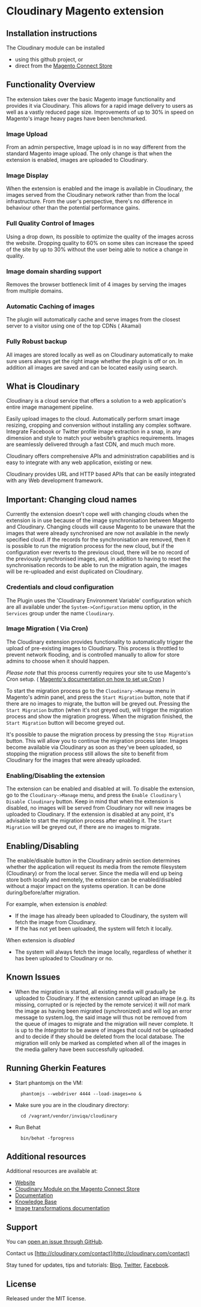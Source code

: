 # Cloudinary Magento extension

## Installation instructions
The Cloudinary module can be installed 
- using this github project, 
or 
- direct from the [Magento Connect Store](http://bit.ly/cloudmagento)

## Functionality Overview

The extension takes over the basic Magento image functionality and provides it via Cloudinary. This allows for a rapid image delivery to users as well as a vastly reduced page size. Improvements of up to 30% in speed on Magento's image heavy pages have been benchmarked. 


### Image Upload

From an admin perspective, Image upload is in no way different from the standard Magento image upload. The only change is that when the extension is enabled, images are uploaded to Cloudinary.

### Image Display

When the extension is enabled and the image is available in Cloudinary, the images served from the Cloudinary network rather than from the local infrastructure. From the user's perspective, there's no difference in behaviour other than the potential performance gains.


### Full Quality Control of Images 
Using a drop down, its possible to optimize the quality of the images across the website. Dropping quality to 60% on some sites can increase the speed of the site by up to 30% without the user being able to notice a change in quality. 

### Image domain sharding support 
Removes the browser bottleneck limit of 4 images  by serving the images from multiple domains. 

### Automatic Caching of images
The plugin will automatically cache and serve images from the closest server to a visitor using one of the top CDNs ( Akamai)

### Fully Robust backup 
All images are stored locally as well as on Cloudinary automatically to make sure users always get the right image whether the plugin is off or on. In addition all images are saved and can be located easily using search. 

## What is Cloudinary

Cloudinary is a cloud service that offers a solution to a web application's entire image management pipeline. 

Easily upload images to the cloud. Automatically perform smart image resizing, cropping and conversion without installing any complex software. Integrate Facebook or Twitter profile image extraction in a snap, in any dimension and style to match your website’s graphics requirements. Images are seamlessly delivered through a fast CDN, and much much more. 

Cloudinary offers comprehensive APIs and administration capabilities and is easy to integrate with any web application, existing or new.

Cloudinary provides URL and HTTP based APIs that can be easily integrated with any Web development framework. 


## Important: Changing cloud names

Currently the extension doesn't cope well with changing clouds when the extension is in use because of the image synchronisation between Magento and Cloudinary.
Changing clouds will cause Magento to be unaware that the images that were already synchronised are now not available in the newly specified cloud. If the records for the synchronisation are removed, then it is possible to run the migration process for the new cloud, but if the configuration ever reverts to the previous cloud, there will be no record of the previously synchronised images, and, in addition to having to reset the synchronisation records to be able to run the migration again, the images will be re-uploaded and exist duplicated on Cloudinary.



### Credentials and cloud configuration

The Plugin uses the 'Cloudinary Environment Variable' configuration which are all available under the `System->Configuration` menu option, in the `Services` group under the name `Cloudinary`.

### Image Migration ( Via Cron)

The Cloudinary extension provides functionality to automatically trigger the upload of pre-existing images to Cloudinary. This process is throttled to prevent network flooding, and is controlled manually to allow for store admins to choose when it should happen.

*Please note* that this process currently requires your site to use Magento's Cron setup.  ( [Magento's documentation on how to set up Cron](http://www.magentocommerce.com/wiki/1_-_installation_and_configuration/how_to_setup_a_cron_job) )

To start the migration process go to the `Cloudinary->Manage` menu in Magento's admin panel, and press the `Start Migration` button, note that if there are no images to migrate, the button will be greyed out. Pressing the `Start Migration` button (when it's not greyed out), will trigger the migration process and show the migration progress. When the migration finished, the `Start Migration` button will become greyed out.

It's possible to pause the migration process by pressing the `Stop Migration` button. This will allow you to continue the migration process later.
Images become available via Cloudinary as soon as they've been uploaded, so stopping the migration process still allows the site to benefit from Cloudinary for the images that were already uploaded.

### Enabling/Disabling the extension

The extension can be enabled and disabled at will. To disable the extension, go to the `Cloudinary->Manage` menu, and press the `Enable Cloudinary` \ `Disable Cloudinary` button. Keep in mind that when the extension is disabled, no images will be served from Cloudinary nor will new images be uploaded to Cloudinary.
If the extension is disabled at any point, it's advisable to start the migration process after enabling it. The `Start Migration` will be greyed out, if there are no images to migrate.


## Enabling/Disabling
The enable/disable button in the Cloudinary admin section determines whether the application will request its media from the remote filesystem (Cloudinary) or from the local server. Since the media will end up being store both locally and remotely, the extension can be enabled/disabled without a major impact on the systems operation. It can be done during/before/after migration.

For example, when extension is *enabled*: 
- If the image has already been uploaded to Cloudinary, the system will fetch the image from Cloudinary.
- If the has not yet been uploaded, the system will fetch it locally.

When extension is *disabled*
- The system will always fetch the image locally, regardless of whether it has been uploaded to Cloudinary or no.

## Known Issues

- When the migration is started, all existing media will gradually be uploaded to Cloudinary. If the extension cannot upload an image (e.g. its missing, corrupted or is rejected by the remote service) it will *not* mark the image as having been migrated (synchronized) and will log an error message to system.log, the said image will thus not be removed from the queue of images to migrate and the migration will never complete. It is up to the *Integrator* to be aware of images that could not be uploaded and to decide if they should be deleted from the local database. The migration will only be marked as completed when all of the images in the media gallery have been successfully uploaded.

## Running Gherkin Features
- Start phantomjs on the VM:

        phantomjs --webdriver 4444 --load-images=no &
- Make sure you are in the cloudinary directory:

        cd /vagrant/vendor/inviqa/cloudinary
- Run Behat

        bin/behat -fprogress
        

## Additional resources ##########################################################

Additional resources are available at:

* [Website](http://cloudinary.com)
* [ Cloudinary Module on the Magento Connect Store](http://www.magentocommerce.com/magento-connect/cloudinary-image-management-in-the-cloud.html)
* [Documentation](http://cloudinary.com/documentation)
* [Knowledge Base](http://support.cloudinary.com/forums)
* [Image transformations documentation](http://cloudinary.com/documentation/image_transformations)

## Support

You can [open an issue through GitHub](https://github.com/cloudinary/cloudinary_magento/issues).

Contact us [http://cloudinary.com/contact](http://cloudinary.com/contact)

Stay tuned for updates, tips and tutorials: [Blog](http://cloudinary.com/blog), [Twitter](https://twitter.com/cloudinary), [Facebook](http://www.facebook.com/Cloudinary).


## License #######################################################################

Released under the MIT license. 
